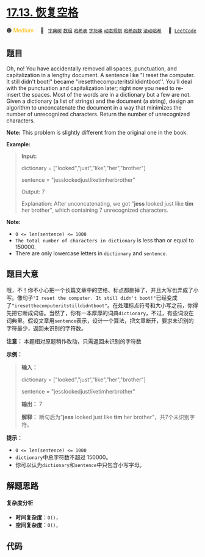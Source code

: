 # [17.13. 恢复空格](https://leetcode.cn/problems/re-space-lcci)

🟠 <font color=#ffb800>Medium</font>&emsp; 🔖&ensp; [`字典树`](/tag/trie.md) [`数组`](/tag/array.md) [`哈希表`](/tag/hash-table.md) [`字符串`](/tag/string.md) [`动态规划`](/tag/dynamic-programming.md) [`哈希函数`](/tag/hash-function.md) [`滚动哈希`](/tag/rolling-hash.md)&emsp; 🔗&ensp;[`LeetCode`](https://leetcode.cn/problems/re-space-lcci)

## 题目

Oh, no! You have accidentally removed all spaces, punctuation, and
capitalization in a lengthy document. A sentence like "I reset the computer.
It still didn't boot!" became "iresetthecomputeritstilldidntboot''. You'll
deal with the punctuation and capi­talization later; right now you need to re-
insert the spaces. Most of the words are in a dictionary but a few are not.
Given a dictionary (a list of strings) and the document (a string), design an
algorithm to unconcatenate the document in a way that minimizes the number of
unrecognized characters. Return the number of unrecognized characters.

**Note:** This problem is slightly different from the original one in the
book.



**Example:**

> 
> 
> 
> 
> 
> **Input:**
> 
> dictionary = ["looked","just","like","her","brother"]
> 
> sentence = "jesslookedjustliketimherbrother"
> 
> Output: 7
> 
> Explanation: After unconcatenating, we got "**jess** looked just like **tim** her brother", which containing 7 unrecognized characters.
> 
> 

**Note:**

  * `0 <= len(sentence) <= 1000`
  * `The total number of characters in dictionary` is less than or equal to 150000.
  * There are only lowercase letters in `dictionary` and `sentence`.


## 题目大意

哦，不！你不小心把一个长篇文章中的空格、标点都删掉了，并且大写也弄成了小写。像句子`"I reset the computer. It still
didn't
boot!"`已经变成了`"iresetthecomputeritstilldidntboot"`。在处理标点符号和大小写之前，你得先把它断成词语。当然了，你有一本厚厚的词典`dictionary`，不过，有些词没在词典里。假设文章用`sentence`表示，设计一个算法，把文章断开，要求未识别的字符最少，返回未识别的字符数。

**注意：** 本题相对原题稍作改动，只需返回未识别的字符数



**示例：**

> 
> 
> 
> 
> 
> **输入：**
> 
> dictionary = ["looked","just","like","her","brother"]
> 
> sentence = "jesslookedjustliketimherbrother"
> 
> **输出：** 7
> 
> **解释：** 断句后为"**jess** looked just like **tim** her brother"，共7个未识别字符。
> 
> 

**提示：**

  * `0 <= len(sentence) <= 1000`
  * `dictionary`中总字符数不超过 150000。
  * 你可以认为`dictionary`和`sentence`中只包含小写字母。


## 解题思路

#### 复杂度分析

- **时间复杂度**：`O()`，
- **空间复杂度**：`O()`，

## 代码

```javascript

```